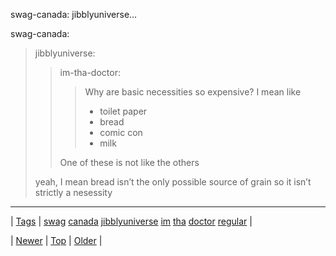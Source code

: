<!--
title: swag-canada
date: 2020-06-28T15:27:00.352Z
tags: swag, canada, jibblyuniverse, im, tha, doctor, regular
-->


swag-canada: jibblyuniverse...

<p>swag-canada:</p>

<blockquote>
<p>jibblyuniverse:</p>
<blockquote>
<p>im-tha-doctor:</p>
<blockquote>
<p>Why are basic necessities so expensive? I mean like </p>
<ul><li>toilet paper</li>
<li>bread</li>
<li>comic con </li>
<li>milk</li>
</ul></blockquote>
<p>One of these is not like the others</p>
</blockquote>
<p>yeah, I mean bread isn’t the only possible source of grain so it isn’t strictly a nesessity</p>
</blockquote>

<!--BOTTOM-POST-NAVIGATION-->
---

| [Tags](tags.md) | [swag](tag-swag.md) [canada](tag-canada.md) [jibblyuniverse](tag-jibblyuniverse.md) [im](tag-im.md) [tha](tag-tha.md) [doctor](tag-doctor.md) [regular](tag-regular.md) |

| [Newer](92258609627.md) | [Top](index.md) | [Older](92322218474.md) |